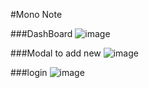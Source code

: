 #Mono Note

###DashBoard
![image](https://github.com/user-attachments/assets/6d12227b-e234-4b92-b49c-7ef9ced0b1dc)

###Modal to add new
![image](https://github.com/user-attachments/assets/797cf573-1b4a-4673-9322-a37e291933bc)

###login
![image](https://github.com/user-attachments/assets/27ba671a-e212-49a7-bbde-cb7128f1a998)

